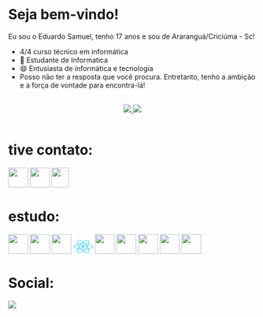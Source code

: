 # Seja bem-vindo! 

Eu sou o Eduardo Samuel, tenho 17 anos e sou de Araranguá/Criciúma - Sc!

-  4/4 curso técnico em informática 
- 🎒 Estudante de Informatica
- 😄 Entusiasta de informática e tecnologia
- Posso não ter a resposta que você procura. Entretanto, tenho a ambição e a força de vontade para encontra-lá!

<br>

<div align="center">
  <a href="https://github.com/EduardoSBM">
    <img height="180em" src="https://github-readme-stats.vercel.app/api?username=EduardoSBM&theme=tokyonight&show_icons=true" />
  </a>
  
  <a href="https://github.com/EduardoSBM">
    <img height="180em" src="https://github-readme-stats.vercel.app/api/top-langs/?username=EduardoSBM&layout=compact&langs_count=6&theme=tokyonight"/>
  </a>
</div>
<br>

# tive contato:

<div>

<img src="https://cdn.jsdelivr.net/gh/devicons/devicon/icons/arduino/arduino-original-wordmark.svg" width="40" height="40"/>
<img src="https://cdn.jsdelivr.net/gh/devicons/devicon/icons/cplusplus/cplusplus-original.svg" width="40" height="40"/>
<img src="https://static-00.iconduck.com/assets.00/c-sharp-c-icon-456x512-9sej0lrz.png" width="35" height="40"/>
</div>

# estudo:
<div>
  <img src="https://cdn.jsdelivr.net/gh/devicons/devicon/icons/html5/html5-original.svg" width="40" height="40" />
  <img src="https://cdn.jsdelivr.net/gh/devicons/devicon/icons/css3/css3-original.svg" width="40" height="40" />
  <img src="https://cdn.jsdelivr.net/gh/devicons/devicon/icons/javascript/javascript-original.svg" width="40" height="40" />
   <img src="https://raw.githubusercontent.com/devicons/devicon/master/icons/react/react-original.svg" height="30" width="40"/>
  <img src="https://cdn-icons-png.flaticon.com/512/226/226777.png" width="40" height="40"/>
  <img src="https://cdn.jsdelivr.net/gh/devicons/devicon/icons/python/python-original.svg" width="40" height="40"/>
  <img src="https://cdn-icons-png.flaticon.com/512/5968/5968332.png" width="40" height="40"/>
  <img src="https://cdn.jsdelivr.net/gh/devicons/devicon/icons/mysql/mysql-original.svg" width="40" height="40"/>
  <img src="https://upload.wikimedia.org/wikipedia/commons/thumb/d/d7/Easyphp_logo.svg/1200px-Easyphp_logo.svg.png" width="40" height="40"/>
</div>

# Social:

<div>
  <a href="https://instagram.com/1eduardosm/" target="_blank"><img loading="lazy" src="https://img.shields.io/badge/-Instagram-%23E4405F?style=for-the-badge&logo=instagram&logoColor=white" target="_blank"></a>
  
</div>
 

